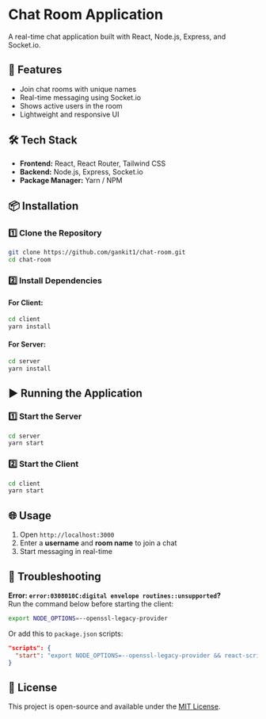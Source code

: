 # Chat Room Application

A real-time chat application built with React, Node.js, Express, and Socket.io.

## 🚀 Features
- Join chat rooms with unique names
- Real-time messaging using Socket.io
- Shows active users in the room
- Lightweight and responsive UI

## 🛠️ Tech Stack
- **Frontend:** React, React Router, Tailwind CSS
- **Backend:** Node.js, Express, Socket.io
- **Package Manager:** Yarn / NPM

## 📦 Installation

### 1️⃣ Clone the Repository
```sh
git clone https://github.com/gankit1/chat-room.git
cd chat-room
```

### 2️⃣ Install Dependencies
#### For Client:
```sh
cd client
yarn install
```
#### For Server:
```sh
cd server
yarn install
```

## ▶️ Running the Application

### 1️⃣ Start the Server
```sh
cd server
yarn start
```

### 2️⃣ Start the Client
```sh
cd client
yarn start
```

## 🌐 Usage
1. Open `http://localhost:3000`
2. Enter a **username** and **room name** to join a chat
3. Start messaging in real-time

## 🔧 Troubleshooting
**Error: `error:0308010C:digital envelope routines::unsupported`?**  
Run the command below before starting the client:
```sh
export NODE_OPTIONS=--openssl-legacy-provider
```
Or add this to `package.json` scripts:
```json
"scripts": {
  "start": "export NODE_OPTIONS=--openssl-legacy-provider && react-scripts start"
}
```

## 📜 License
This project is open-source and available under the [MIT License](LICENSE).

